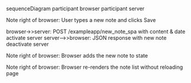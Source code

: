 sequenceDiagram
  participant browser
  participant server

  Note right of browser: User types a new note and clicks Save

  browser->>server: POST /exampleapp/new_note_spa with content & date
  activate server
  server-->>browser: JSON response with new note
  deactivate server

  Note right of browser: Browser adds the new note to state

  Note right of browser: Browser re-renders the note list without reloading page
